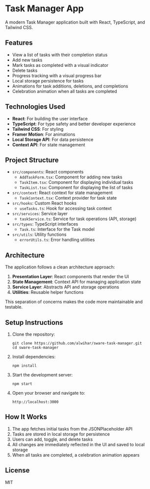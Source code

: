# Task Manager App

A modern Task Manager application built with React, TypeScript, and Tailwind CSS.

## Features

- View a list of tasks with their completion status
- Add new tasks
- Mark tasks as completed with a visual indicator
- Delete tasks
- Progress tracking with a visual progress bar
- Local storage persistence for tasks
- Animations for task additions, deletions, and completions
- Celebration animation when all tasks are completed

## Technologies Used

- **React**: For building the user interface
- **TypeScript**: For type safety and better developer experience
- **Tailwind CSS**: For styling
- **Framer Motion**: For animations
- **Local Storage API**: For data persistence
- **Context API**: For state management

## Project Structure

- `src/components`: React components
  - `AddTaskForm.tsx`: Component for adding new tasks
  - `TaskItem.tsx`: Component for displaying individual tasks
  - `TaskList.tsx`: Component for displaying the list of tasks
- `src/context`: React context for state management
  - `TaskContext.tsx`: Context provider for task state
- `src/hooks`: Custom React hooks
  - `useTasks.ts`: Hook for accessing task context
- `src/services`: Service layer
  - `taskService.ts`: Service for task operations (API, storage)
- `src/types`: TypeScript interfaces
  - `Task.ts`: Interface for the Task model
- `src/utils`: Utility functions
  - `errorUtils.ts`: Error handling utilities

## Architecture

The application follows a clean architecture approach:

1. **Presentation Layer**: React components that render the UI
2. **State Management**: Context API for managing application state
3. **Service Layer**: Abstracts API and storage operations
4. **Utilities**: Reusable helper functions

This separation of concerns makes the code more maintainable and testable.

## Setup Instructions

1. Clone the repository:
   ```
   git clone https://github.com/alwihar/sware-task-manager.git
   cd sware-task-manager
   ```

2. Install dependencies:
   ```
   npm install
   ```

3. Start the development server:
   ```
   npm start
   ```

4. Open your browser and navigate to:
   ```
   http://localhost:3000
   ```

## How It Works

1. The app fetches initial tasks from the JSONPlaceholder API
2. Tasks are stored in local storage for persistence
3. Users can add, toggle, and delete tasks
4. All changes are immediately reflected in the UI and saved to local storage
5. When all tasks are completed, a celebration animation appears

## License

MIT